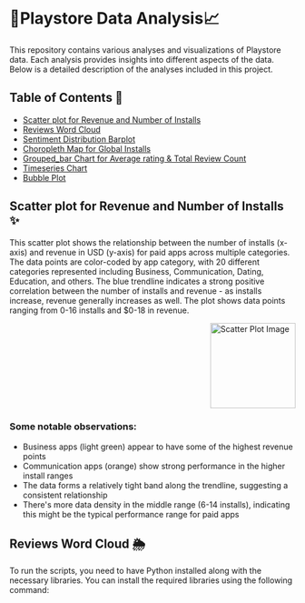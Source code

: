 #  🧸Playstore Data Analysis📈

This repository contains various analyses and visualizations of Playstore data. Each analysis provides insights into different aspects of the data. Below is a detailed description of the analyses included in this project.

## Table of Contents 🦖
- [Scatter plot for Revenue and Number of Installs](#scatterplot)
- [Reviews Word Cloud](#wordcloud)
- [Sentiment Distribution Barplot](#sentimentcarplot)
- [Choropleth Map for Global Installs](#choroplethmap)
- [Grouped_bar Chart for Average rating & Total Review Count](#groupedbarchart)
- [Timeseries Chart](#timeserieschart)
- [Bubble Plot](#bubbleplot)

## Scatter plot for Revenue and Number of Installs ✨

This scatter plot shows the relationship between the number of installs (x-axis) and revenue in USD (y-axis) for paid apps across multiple categories. The data points are color-coded by app category, with 20 different categories represented including Business, Communication, Dating, Education, and others.
The blue trendline indicates a strong positive correlation between the number of installs and revenue - as installs increase, revenue generally increases as well. The plot shows data points ranging from 0-16 installs and $0-18 in revenue.
<div style="display: flex; justify-content: flex-end;">
    <img src="../Images/task_01.png" alt="Scatter Plot Image" style="width: 150px; margin-left: 20px;">
</div>

### Some notable observations:
- Business apps (light green) appear to have some of the highest revenue points
- Communication apps (orange) show strong performance in the higher install ranges
- The data forms a relatively tight band along the trendline, suggesting a consistent relationship
- There's more data density in the middle range (6-14 installs), indicating this might be the typical performance range for paid apps


## Reviews Word Cloud 🌦
To run the scripts, you need to have Python installed along with the necessary libraries. You can install the required libraries using the following command: